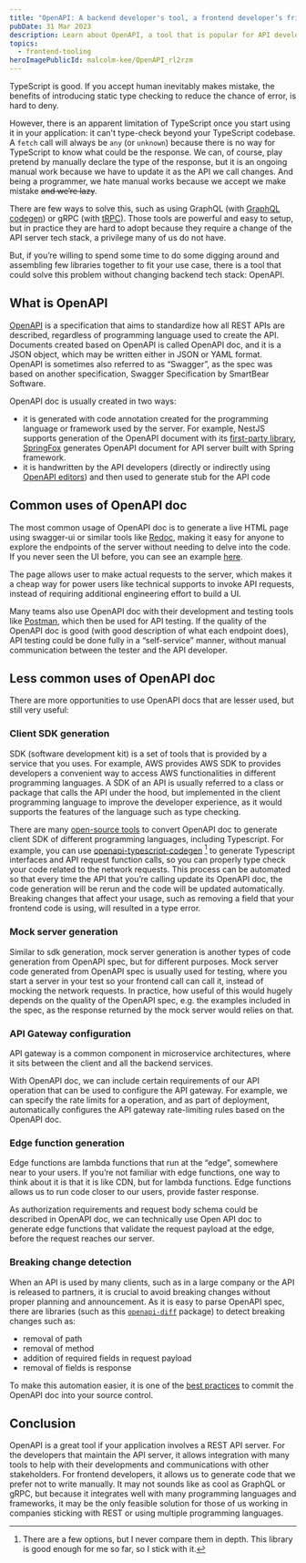 ```yaml
---
title: "OpenAPI: A backend developer's tool, a frontend developer’s friend"
pubDate: 31 Mar 2023
description: Learn about OpenAPI, a tool that is popular for API development, and can be used to help with frontend development.
topics:
  - frontend-tooling
heroImagePublicId: malcolm-kee/OpenAPI_rl2rzm
---
```


TypeScript is good. If you accept human inevitably makes mistake, the benefits of introducing static type checking to reduce the chance of error, is hard to deny.

However, there is an apparent limitation of TypeScript once you start using it in your application: it can't type-check beyond your TypeScript codebase. A `fetch` call will always be `any` (or `unknown`) because there is no way for TypeScript to know what could be the response. We can, of course, play pretend by manually declare the type of the response, but it is an ongoing manual work because we have to update it as the API we call changes. And being a programmer, we hate manual works because we accept we make mistake ~~and we’re lazy~~.

There are few ways to solve this, such as using GraphQL (with [GraphQL codegen](https://the-guild.dev/graphql/codegen)) or gRPC (with [tRPC](https://trpc.io/)). Those tools are powerful and easy to setup, but in practice they are hard to adopt because they require a change of the API server tech stack, a privilege many of us do not have.

But, if you’re willing to spend some time to do some digging around and assembling few libraries together to fit your use case, there is a tool that could solve this problem without changing backend tech stack: OpenAPI.

## What is OpenAPI

[OpenAPI](https://www.openapis.org/) is a specification that aims to standardize how all REST APIs are described, regardless of programming language used to create the API. Documents created based on OpenAPI is called OpenAPI doc, and it is a JSON object, which may be written either in JSON or YAML format. OpenAPI is sometimes also referred to as “Swagger”, as the spec was based on another specification, Swagger Specification by SmartBear Software.

OpenAPI doc is usually created in two ways:

- it is generated with code annotation created for the programming language or framework used by the server. For example, NestJS supports generation of the OpenAPI document with its [first-party library](https://docs.nestjs.com/openapi/introduction), [SpringFox](https://github.com/springfox/springfox) generates OpenAPI document for API server built with Spring framework.
- it is handwritten by the API developers (directly or indirectly using [OpenAPI editors](https://tools.openapis.org/categories/gui-editors)) and then used to generate stub for the API code

## Common uses of OpenAPI doc

The most common usage of OpenAPI doc is to generate a live HTML page using swagger-ui or similar tools like [Redoc], making it easy for anyone to explore the endpoints of the server without needing to delve into the code. If you never seen the UI before, you can see an example [here](https://ecomm-service.fly.dev/docs).

The page allows user to make actual requests to the server, which makes it a cheap way for power users like technical supports to invoke API requests, instead of requiring additional engineering effort to build a UI.

Many teams also use OpenAPI doc with their development and testing tools like [Postman], which then be used for API testing. If the quality of the OpenAPI doc is good (with good description of what each endpoint does), API testing could be done fully in a “self-service” manner, without manual communication between the tester and the API developer.

## Less common uses of OpenAPI doc

There are more opportunities to use OpenAPI docs that are lesser used, but still very useful:

### Client SDK generation

SDK (software development kit) is a set of tools that is provided by a service that you uses. For example, AWS provides AWS SDK to provides developers a convenient way to access AWS functionalities in different programming languages. A SDK of an API is usually referred to a class or package that calls the API under the hood, but implemented in the client programming language to improve the developer experience, as it would supports the features of the language such as type checking.

There are many [open-source tools](https://openapi.tools/#sdk) to convert OpenAPI doc to generate client SDK of different programming languages, including Typescript. For example, you can use [openapi-typescript-codegen] [^1] to generate Typescript interfaces and API request function calls, so you can properly type check your code related to the network requests. This process can be automated so that every time the API that you’re calling update its OpenAPI doc, the code generation will be rerun and the code will be updated automatically. Breaking changes that affect your usage, such as removing a field that your frontend code is using, will resulted in a type error.

### Mock server generation

Similar to sdk generation, mock server generation is another types of code generation from OpenAPI spec, but for different purposes. Mock server code generated from OpenAPI spec is usually used for testing, where you start a server in your test so your frontend call can call it, instead of mocking the network requests. In practice, how useful of this would hugely depends on the quality of the OpenAPI spec, e.g. the examples included in the spec, as the response returned by the mock server would relies on that.

### API Gateway configuration

API gateway is a common component in microservice architectures, where it sits between the client and all the backend services.

With OpenAPI doc, we can include certain requirements of our API operation that can be used to configure the API gateway. For example, we can specify the rate limits for a operation, and as part of deployment, automatically configures the API gateway rate-limiting rules based on the OpenAPI doc.

### Edge function generation

Edge functions are lambda functions that run at the “edge”, somewhere near to your users. If you’re not familiar with edge functions, one way to think about it is that it is like CDN, but for lambda functions. Edge functions allows us to run code closer to our users, provide faster response.

As authorization requirements and request body schema could be described in OpenAPI doc, we can technically use Open API doc to generate edge functions that validate the request payload at the edge, before the request reaches our server.

### Breaking change detection

When an API is used by many clients, such as in a large company or the API is released to partners, it is crucial to avoid breaking changes without proper planning and announcement. As it is easy to parse OpenAPI spec, there are libraries (such as this [`openapi-diff`](https://bitbucket.org/atlassian/openapi-diff/src/master/) package) to detect breaking changes such as:

- removal of path
- removal of method
- addition of required fields in request payload
- removal of fields is response

To make this automation easier, it is one of the [best practices](https://oai.github.io/Documentation/best-practices.html#add-openapi-documents-to-source-control) to commit the OpenAPI doc into your source control.

## Conclusion

OpenAPI is a great tool if your application involves a REST API server. For the developers that maintain the API server, it allows integration with many tools to help with their developments and communications with other stakeholders. For frontend developers, it allows us to generate code that we prefer not to write manually. It may not sounds like as cool as GraphQL or gRPC, but because it integrates well with many programming languages and frameworks, it may be the only feasible solution for those of us working in companies sticking with REST or using multiple programming languages.

[redoc]: https://redocly.com/redoc/
[postman]: https://www.postman.com/
[openapi-typescript-codegen]: https://github.com/ferdikoomen/openapi-typescript-codegen

[^1]: There are a few options, but I never compare them in depth. This library is good enough for me so far, so I stick with it.
